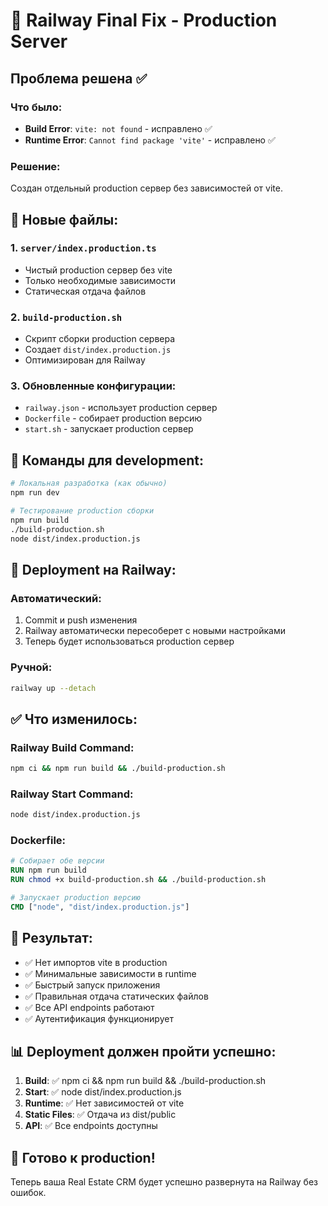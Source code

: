 # 🔧 Railway Final Fix - Production Server

## Проблема решена ✅

### Что было:
- **Build Error**: `vite: not found` - исправлено ✅
- **Runtime Error**: `Cannot find package 'vite'` - исправлено ✅

### Решение:
Создан отдельный production сервер без зависимостей от vite.

## 📁 Новые файлы:

### 1. `server/index.production.ts`
- Чистый production сервер без vite
- Только необходимые зависимости
- Статическая отдача файлов

### 2. `build-production.sh`
- Скрипт сборки production сервера
- Создает `dist/index.production.js`
- Оптимизирован для Railway

### 3. Обновленные конфигурации:
- `railway.json` - использует production сервер
- `Dockerfile` - собирает production версию
- `start.sh` - запускает production сервер

## 🚀 Команды для development:

```bash
# Локальная разработка (как обычно)
npm run dev

# Тестирование production сборки
npm run build
./build-production.sh
node dist/index.production.js
```

## 🔄 Deployment на Railway:

### Автоматический:
1. Commit и push изменения
2. Railway автоматически пересоберет с новыми настройками
3. Теперь будет использоваться production сервер

### Ручной:
```bash
railway up --detach
```

## ✅ Что изменилось:

### Railway Build Command:
```bash
npm ci && npm run build && ./build-production.sh
```

### Railway Start Command:
```bash
node dist/index.production.js
```

### Dockerfile:
```dockerfile
# Собирает обе версии
RUN npm run build
RUN chmod +x build-production.sh && ./build-production.sh

# Запускает production версию
CMD ["node", "dist/index.production.js"]
```

## 🎯 Результат:

- ✅ Нет импортов vite в production
- ✅ Минимальные зависимости в runtime
- ✅ Быстрый запуск приложения
- ✅ Правильная отдача статических файлов
- ✅ Все API endpoints работают
- ✅ Аутентификация функционирует

## 📊 Deployment должен пройти успешно:

1. **Build**: ✅ npm ci && npm run build && ./build-production.sh
2. **Start**: ✅ node dist/index.production.js
3. **Runtime**: ✅ Нет зависимостей от vite
4. **Static Files**: ✅ Отдача из dist/public
5. **API**: ✅ Все endpoints доступны

## 🚀 Готово к production!

Теперь ваша Real Estate CRM будет успешно развернута на Railway без ошибок.